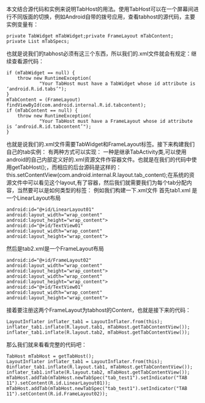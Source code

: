 本文结合源代码和实例来说明TabHost的用法。使用TabHost可以在一个屏幕间进行不同版面的切换，例如Android自带的拨号应用，查看tabhost的源代码，主要实例变量有：
```  
private TabWidget mTabWidget;private FrameLayout mTabContent;
private List mTabSpecs;
```
也就是说我们的tabhost必须有这三个东西，所以我们的.xml文件就会有规定：继续查看源代码：
```  
if (mTabWidget == null) {
	throw new RuntimeException(
			"Your TabHost must have a TabWidget whose id attribute is ‘android.R.id.tabs’");
}
mTabContent = (FrameLayout) findViewById(com.android.internal.R.id.tabcontent);
if (mTabContent == null) {
	throw new RuntimeException(
			"Your TabHost must have a FrameLayout whose id attribute is ‘android.R.id.tabcontent’");
}
```
也就是说我们的.xml文件需要TabWidget和FrameLayout标签。接下来构建我们自己的tab实例：
有两种方式可以实现：
一种是继承TabActivity类,可以使用android的自己内部定义好的.xml资源文件作容器文件。也就是在我们的代码中使用getTabHost();，而相应的后台源码是这样的：this.setContentView(com.android.internal.R.layout.tab_content);在系统的资源文件中可以看见这个layout,有了容器，然后我们就需要我们为每个tab分配内容，当然要可以是如何类型的标签：
例如我们构建一下.xml文件
首先tab1.xml 是一个LinearLayout布局
```  
android:id="@+id/LinearLayout01" 
android:layout_width="wrap_content" 
android:layout_height="wrap_content">
android:id="@+id/TextView01" 
android:layout_width="wrap_content" 
android:layout_height="wrap_content">
```
然后是tab2.xml是一个FrameLayout布局
```  
android:id="@+id/FrameLayout02" 
android:layout_width="wrap_content" 
android:layout_height="wrap_content">
android:layout_width="wrap_content" 
android:layout_height="wrap_content"> 
android:id="@+id/TextView01" 
android:layout_width="wrap_content" 
android:layout_height="wrap_content">
```
接着要注册这两个FrameLayout为tabhost的Content，也就是接下来的代码：
```  
LayoutInflater inflater_tab1 = LayoutInflater.from(this);
inflater_tab1.inflate(R.layout.tab1, mTabHost.getTabContentView());
inflater_tab1.inflate(R.layout.tab2, mTabHost.getTabContentView());
```
那么我们就来看看完整的代码吧：
```  
TabHost mTabHost = getTabHost();
LayoutInflater inflater_tab1 = LayoutInflater.from(this); 
0inflater_tab1.inflate(R.layout.tab1, mTabHost.getTabContentView());
inflater_tab1.inflate(R.layout.tab2, mTabHost.getTabContentView());
mTabHost.addTab(mTabHost.newTabSpec("tab_test1").setIndicator("TAB 11").setContent(R.id.LinearLayout01)); 
mTabHost.addTab(mTabHost.newTabSpec("tab_test1").setIndicator("TAB 11").setContent(R.id.FrameLayout02)); 
```